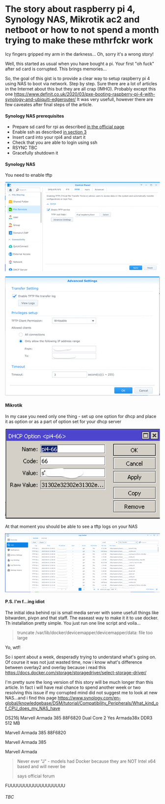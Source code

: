 <h1>The story about raspberry pi 4, Synology NAS, Mikrotik ac2 and netboot or how to not spend a month trying to make these mthrfckr work</h1> 

Icy fingers gripped my arm in the darkness...
Oh, sorry it's a wrong story!

Well, this started as usual when you have bought a pi. Your first "oh fuck" after sd card is corrupted. 
This brings memories...

So, the goal of this gist is to provide a clear way to setup raspberry pi 4 using NAS to boot via network. Step by step.
Sure there are a lot of articles in the Internet about this but they are all crap (IMHO). Probably except this one
https://www.definit.co.uk/2020/03/pxe-booting-raspberry-pi-4-with-synology-and-ubiquiti-edgerouter/
It was very usefull, however there are few caveates after final steps of the article.

<h4>Synology NAS prerequisites</h4>

* Prepare sd card for rpi as described [in the official page](https://projects.raspberrypi.org/en/projects/raspberry-pi-setting-up/2) 
* Enable ssh as described [in section 3](https://www.raspberrypi.org/documentation/remote-access/ssh/)
* Insert card into your rpi4 and start it
* Check that you are able to login using ssh
* RSYNC TBC
* Gracefully shutdown it

<h4>Synology NAS</h4>

You need to enable tftp

![TFTP Settings](/tftp-settings.png)

![TFTP Advanced Settings](/tftp-advanced-settings.png)

<h4>Mikrotik</h4>

In my case you need only one thing - set up one option for dhcp and place it as option or as a part of option set for your dhcp server

![DHCP Option 66](/dhcp-option-66.png)


At that moment you should be able to see a tftp logs on your NAS

![TFTP Logs](/tftp-logs.png)

<h4>P.S. I'm f...ing idiot</h4>

The initial idea behind rpi is small media server with some usefull things like bitwarden, pivpn and that staff. The easeast way to make it it to use docker.
Th installation pretty simple. You just run one line script and voila...

> truncate /var/lib/docker/devicemapper/devicemapper/data: file too large

Yo, wtf!

So i spent about a week, desperadly trying to understand what's going on. Of course it was not just wasted time, now i know what's difference between overlay2 and overlay because i read this https://docs.docker.com/storage/storagedriver/select-storage-driver/

I'm pretty sure the long version of this story will be much longer than this article. In fact i will have real chance to spend another week or two resolving this issue if my corrupted mind did not suggest me to look at new NAS...and i find this page https://www.synology.com/en-global/knowledgebase/DSM/tutorial/Compatibility_Peripherals/What_kind_of_CPU_does_my_NAS_have

DS216j	Marvell Armada 385 88F6820	Dual Core	2	Yes	Armada38x	DDR3 512 MB

Marvell Armada 385 88F6820

Marvell Armada 385 

Marvell Armada


> Never ever "J" - models had Docker because they are NOT Intel x64 based and will never be 
>
> says official forum

FUUUUUUUUUUUUUUUUUU



<h6>TBC</h6>

